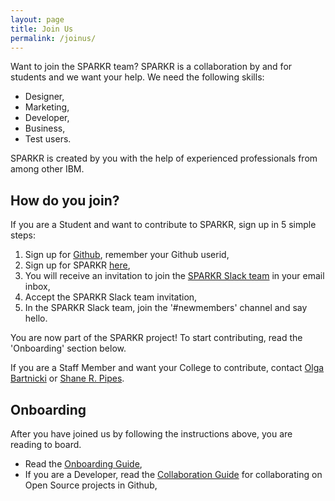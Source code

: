 ```yaml
---
layout: page
title: Join Us
permalink: /joinus/
---
```

Want to join the SPARKR team? SPARKR is a collaboration by and for students and we want your help. We need the following skills:
* Designer,
* Marketing,
* Developer,
* Business,
* Test users.

SPARKR is created by you with the help of experienced professionals from among other IBM.

## How do you join?

If you are a Student and want to contribute to SPARKR, sign up in 5 simple steps:

1. Sign up for [Github](https://github.com), remember your Github userid,
2. Sign up for SPARKR [here](https://goo.gl/vGtaEi),
3. You will receive an invitation to join the [SPARKR Slack team](https://sparkrteam.slack.com) in your email inbox,
4. Accept the SPARKR Slack team invitation,
5. In the SPARKR Slack team, join the '#newmembers' channel and say hello.

You are now part of the SPARKR project! To start contributing, read the 'Onboarding' section below.

If you are a Staff Member and want your College to contribute, contact [Olga Bartnicki](https://github.com/orgs/sparkrnyc/people/olgabartnicki) or [Shane R. Pipes](https://github.com/orgs/sparkrnyc/people/rssnipes).

## Onboarding

After you have joined us by following the instructions above, you are reading to board.

* Read the [Onboarding Guide](/onboarding/),
* If you are a Developer, read the [Collaboration Guide](/collaborate/) for collaborating on Open Source projects in Github,
